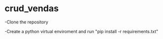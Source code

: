 # crud_vendas

-Clone the repository

-Create a python virtual enviroment and run "pip install -r requirements.txt"